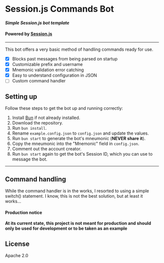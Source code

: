 # Session.js Commands Bot
#### _Simple Session.js bot template_
#### **Powered by [Session.js](https://github.com/sessionjs)**
___
This bot offers a very basic method of handling commands ready for use.
- [x] Blocks past messages from being parsed on startup
- [x] Customizable prefix and username
- [x] Mnemonic validation error catching
- [x] Easy to understand configuration in JSON
- [ ] Custom command handler

## Setting up
Follow these steps to get the bot up and running correctly:
1. Install [Bun](https://bun.sh) if not already installed.
2. Download the repository.
3. Run `bun install`.
4. Rename `example.config.json` to `config.json` and update the values.
5. Run `bun start` to generate the bot's mneumonic (**NEVER share it**).
6. Copy the mneumonic into the "Mnemonic" field in `config.json`.
7. Comment out the account creator.
8. Run `bun start` again to get the bot's Session ID, which you can use to message the bot.

___

## Command handling
While the command handler is in the works, I resorted to using a simple switch() statement.
I know, this is not the best solution, but at least it works...

#### Production notice
**At its current state, this project is not meant for production and should only be used for development or to be taken as an example**

## License

Apache 2.0